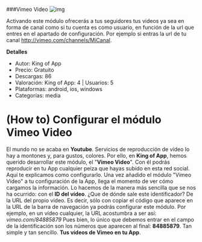 ###Vimeo Video
![img](http://resources.kingofapp.com/modules/vimeovideo/images/vimeo_list.png)

Activando este módulo ofrecerás a tus seguidores tus videos ya sea en forma de canal como si tu cuenta es como usuario, en función de la url que entres en el apartado de configuración. Por ejemplo si entras la url de tu canal http://vimeo.com/channels/MiCanal.

**Detalles**
- Autor: King of App
- Precio: Gratuito
- Descargas: 86
- Valoración: King of App: 4 | Usuarios: 5
- Plataformas: android, ios, windows
- Categorías: media


# **(How to) Configurar el módulo Vimeo Video**

El mundo no se acaba en **Youtube**. Servicios de reproducción de vídeo lo hay a montones y, para gustos, colores. Por ello, en **King of App**, hemos querido desarrollar este módulo, el "**Vimeo Video**". Con él podrás reproducir en tu App cualquier peiza que hayas subido en esta red social. Aquí te explicamos como configurarlo. Una vez añadido el módulo "Vimeo Vídeo" a tu configuración de la App, llega el momento de ver cómo cargamos la información. Lo hacemos de la manera más sencilla que se nos ha ocurrido: con el **ID del vídeo**. ¿Que de dónde sale este identificador? De la URL del propio vídeo. Es decir, sólo con copiar el código que aparece en la URL de la barra de navegación ya podrás configurar este módulo. Por ejemplo, en un vídeo cualquier, la URL acostumbra a ser así: _vimeo.com/84885879_ Pues bien, lo único que debemos entrar en el campo de la identificación son los números que aparecen al final: **84885879**. Tan simple y tan sencillo. **Tus vídeos de Vimeo en tu App**.